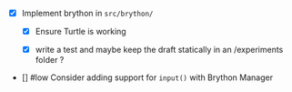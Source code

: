 - [x] Implement brython in `src/brython/`
    - [x] Ensure Turtle is working
    - [x] write a test and maybe keep the draft statically in an /experiments folder ? 



- [] #low Consider adding support for `input()` with Brython Manager